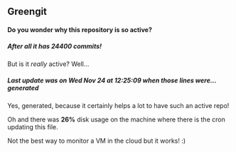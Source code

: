 ## Greengit

#### Do you wonder why this repository is so active?

##### After all it has 24400 commits!

But is it *really* active? Well...

##### Last update was on Wed Nov 24 at 12:25:09 when those lines were... generated

Yes, generated, because it certainly helps a lot to have such an active repo!

Oh and there was **26%** disk usage on the machine
where there is the cron updating this file.

Not the best way to monitor a VM in the cloud but it works! :)
